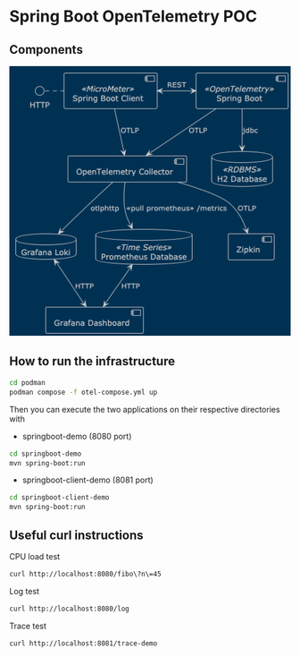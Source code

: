# Spring Boot OpenTelemetry POC

## Components

![otel.png](otel.png)

## How to run the infrastructure

```bash
cd podman
podman compose -f otel-compose.yml up
```

Then you can execute the two applications on their respective directories with

* springboot-demo (8080 port)

```bash
cd springboot-demo
mvn spring-boot:run
```

* springboot-client-demo (8081 port)

```bash
cd springboot-client-demo
mvn spring-boot:run
```

## Useful curl instructions

CPU load test
```bash
curl http://localhost:8080/fibo\?n\=45
```

Log test
```bash
curl http://localhost:8080/log
```

Trace test
```bash
curl http://localhost:8081/trace-demo
```